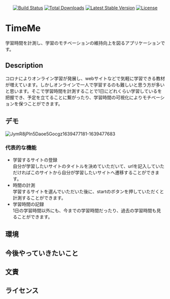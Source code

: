 

<p align="center">
<a href="https://travis-ci.org/laravel/framework"><img src="https://travis-ci.org/laravel/framework.svg" alt="Build Status"></a>
<a href="https://packagist.org/packages/laravel/framework"><img src="https://poser.pugx.org/laravel/framework/d/total.svg" alt="Total Downloads"></a>
<a href="https://packagist.org/packages/laravel/framework"><img src="https://poser.pugx.org/laravel/framework/v/stable.svg" alt="Latest Stable Version"></a>
<a href="https://packagist.org/packages/laravel/framework"><img src="https://poser.pugx.org/laravel/framework/license.svg" alt="License"></a>
</p>

# TimeMe

学習時間を計測し、学習のモチベーションの維持向上を図るアプリケーションです。

## Description

コロナによりオンライン学習が発展し、webサイトなどで気軽に学習できる教材が増えています。しかしオンラインで一人で学習するのも難しいと思う方が多いと思います。そこで学習時間を計測することで1日にどれくらい学習しているを把握でき、予定を立てることに繋がったり、学習時間の可視化によりモチベーションを保つことができます。

## デモ

![JymR8jPIn5Daoe5Gocgz1639477181-1639477683](https://user-images.githubusercontent.com/90757398/145982037-c9bce235-9853-48e3-9322-1ca858dc8c91.gif)

### 代表的な機能
- 学習するサイトの登録<br>
自分が学習したいサイトのタイトルを決めていただいて、urlを記入していただければこのサイトから自分が学習したいサイトへ遷移することができます。
- 時間の計測<br>
学習するサイトを選んでいただいた後に、startのボタンを押していただくと計測することができます。
- 学習時間の記録<br>
1日の学習時間以外にも、今までの学習時間だったり、過去の学習時間も見ることができます。

## 環境

## 今後やっていきたいこと

## 文責

## ライセンス
 

